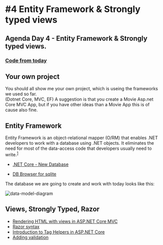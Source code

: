 # #4 Entity Framework & Strongly typed views
## Agenda Day 4 - Entity Framework & Strongly typed views.

### [Code from today](https://github.com/ElectiveAspNet/StudentsCatalog/tree/day04)

## Your own project
You should all show me your own project, which is useing the frameworks we used so far.    
(Dotnet Core, MVC, EF)
A suggestion is that you create a Movie Asp.net Core MVC App, but if you have other ideas than a Movie App this is of cause also fine. 

## Entity Framework
Entity Framework is an object-relational mapper (O/RM) that enables .NET developers to work with a database using .NET objects. It eliminates the need for most of the data-access code that developers usually need to write.<sup><a href="https://docs.microsoft.com/en-us/ef/">1</a></sup> 

* [.NET Core - New Database](https://docs.microsoft.com/en-us/ef/core/get-started/netcore/new-db-sqlite)

* [DB Browser for sqlite](http://sqlitebrowser.org/)


The database we are going to create and work with today looks like this:    

![data-model-diagram](https://github.com/keacore/04_Entity_Framework/blob/master/Materials/data-model-diagram.png)






## Views, Strongly Typed, Razor

* [Rendering HTML with views in ASP.NET Core MVC](https://docs.microsoft.com/en-us/aspnet/core/mvc/views/overview)
* [Razor syntax](https://docs.microsoft.com/en-us/aspnet/core/mvc/views/razor)
* [Introduction to Tag Helpers in ASP.NET Core](https://docs.microsoft.com/en-us/aspnet/core/mvc/views/tag-helpers/intro)
* [Adding validation](https://docs.microsoft.com/en-us/aspnet/core/tutorials/first-mvc-app/validation)
